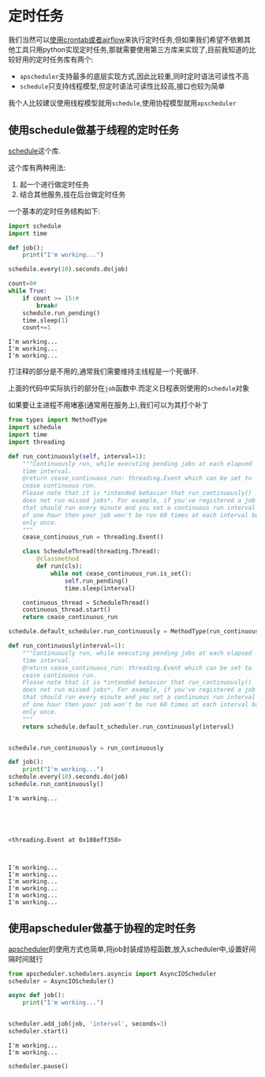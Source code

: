 
# 定时任务

我们当然可以[使用crontab或者airflow](http://blog.hszofficial.site/introduce/2017/05/10/%E5%AE%9A%E6%97%B6%E4%BB%BB%E5%8A%A1%E7%AE%A1%E7%90%86/)来执行定时任务,但如果我们希望不依赖其他工具只用python实现定时任务,那就需要使用第三方库来实现了,目前我知道的比较好用的定时任务库有两个:

+ `apscheduler`支持最多的底层实现方式,因此比较重,同时定时语法可读性不高
+ `schedule`只支持线程模型,但定时语法可读性比较高,接口也较为简单

我个人比较建议使用线程模型就用`schedule`,使用协程模型就用`apscheduler`

## 使用schedule做基于线程的定时任务


[schedule](https://github.com/dbader/schedule)这个库.

这个库有两种用法:

1. 起一个进行做定时任务
2. 结合其他服务,挂在后台做定时任务

一个基本的定时任务结构如下:


```python
import schedule
import time

def job():
    print("I'm working...")

schedule.every(10).seconds.do(job)

count=0#
while True:
    if count >= 15:#
        break#
    schedule.run_pending()
    time.sleep(1)
    count+=1
```

    I'm working...
    I'm working...
    I'm working...


打注释的部分是不用的,通常我们需要维持主线程是一个死循环.

上面的代码中实际执行的部分在`job`函数中.而定义日程表则使用的`schedule`对象

如果要让主进程不用堵塞(通常用在服务上),我们可以为其打个补丁


```python
from types import MethodType
import schedule
import time
import threading

def run_continuously(self, interval=1):
    """Continuously run, while executing pending jobs at each elapsed
    time interval.
    @return cease_continuous_run: threading.Event which can be set to
    cease continuous run.
    Please note that it is *intended behavior that run_continuously()
    does not run missed jobs*. For example, if you've registered a job
    that should run every minute and you set a continuous run interval
    of one hour then your job won't be run 60 times at each interval but
    only once.
    """
    cease_continuous_run = threading.Event()

    class ScheduleThread(threading.Thread):
        @classmethod
        def run(cls):
            while not cease_continuous_run.is_set():
                self.run_pending()
                time.sleep(interval)

    continuous_thread = ScheduleThread()
    continuous_thread.start()
    return cease_continuous_run

schedule.default_scheduler.run_continuously = MethodType(run_continuously, schedule.default_scheduler)

def run_continuously(interval=1):
    """Continuously run, while executing pending jobs at each elapsed
    time interval.
    @return cease_continuous_run: threading.Event which can be set to
    cease continuous run.
    Please note that it is *intended behavior that run_continuously()
    does not run missed jobs*. For example, if you've registered a job
    that should run every minute and you set a continuous run interval
    of one hour then your job won't be run 60 times at each interval but
    only once.
    """
    return schedule.default_scheduler.run_continuously(interval)


schedule.run_continuously = run_continuously
```


```python
def job():
    print("I'm working...")
schedule.every(10).seconds.do(job)
schedule.run_continuously()
```

    I'm working...





    <threading.Event at 0x108eff358>



    I'm working...
    I'm working...
    I'm working...
    I'm working...
    I'm working...
    I'm working...


## 使用apscheduler做基于协程的定时任务

[apscheduler](https://github.com/agronholm/apscheduler)的使用方式也简单,将job封装成协程函数,放入scheduler中,设置好间隔时间就行


```python
from apscheduler.schedulers.asyncio import AsyncIOScheduler
scheduler = AsyncIOScheduler()

async def job():
    print("I'm working...")


scheduler.add_job(job, 'interval', seconds=3)
scheduler.start()
```

    I'm working...
    I'm working...



```python
scheduler.pause()
```
